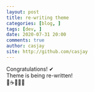 ```yaml
---
layout: post
title: re-writing theme
categories: [blog, ]
tags: [dev, ]
date: 2020-07-31 20:00
comments: true
author: casjay
site: http://github.com/casjay
---
```


Congratulations! ✔  
Theme is being re-written!  
🚀☕🎁✨😃
